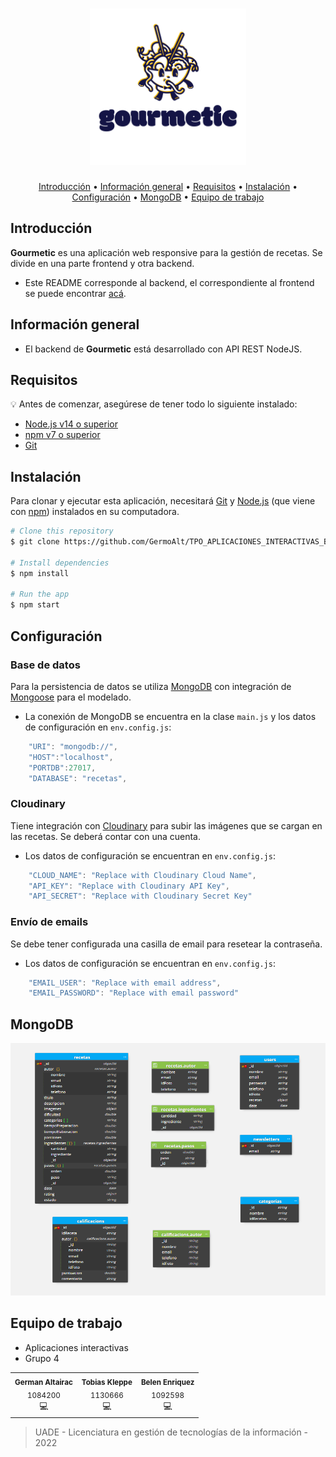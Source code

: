 <h1 align="center">
    <img src="https://github.com/GermoAlt/TPO_APLICACIONES_INTERACTIVAS_FRONT/blob/prueba-readme/src/logo.svg?raw=true" alt="gourmetic" width="250"/>
</h1>


<p align="center">
  <a href="#introducción">Introducción</a> •
  <a href="#información-general">Información general</a> •
  <a href="#requisitos">Requisitos</a> •
  <a href="#instalación">Instalación</a> •
  <a href="#configuración">Configuración</a> •
  <a href="#mongoDB">MongoDB</a> •
  <a href="#equipo-de-trabajo">Equipo de trabajo</a>
</p>

## Introducción
**Gourmetic** es una aplicación web responsive para la gestión de recetas. Se divide en una parte frontend y otra backend.
* Este README corresponde al backend, el correspondiente al frontend se puede encontrar [acá](https://github.com/GermoAlt/TPO_APLICACIONES_INTERACTIVAS_FRONT/blob/main/README.md).

## Información general
* El backend de **Gourmetic** está desarrollado con API REST NodeJS.

## Requisitos

:bulb: Antes de comenzar, asegúrese de tener todo lo siguiente instalado:

- [ Node.js v14 o superior ](https://nodejs.org/en/download/)
- [ npm v7 o superior ](https://github.blog/2020-10-13-presenting-v7-0-0-of-the-npm-cli/)
- [ Git ](https://git-scm.com/book/en/v2/Getting-Started-Installing-Git/)


## Instalación

Para clonar y ejecutar esta aplicación, necesitará [Git](https://git-scm.com) y [Node.js](https://nodejs.org/en/download/) (que viene con [npm](http://npmjs.com)) instalados en su computadora.

```bash
# Clone this repository
$ git clone https://github.com/GermoAlt/TPO_APLICACIONES_INTERACTIVAS_BACK.git

# Install dependencies
$ npm install

# Run the app
$ npm start
```

## Configuración

### Base de datos
Para la persistencia de datos se utiliza [MongoDB](https://www.mongodb.com/es) con integración de [Mongoose](https://mongoosejs.com/) para el modelado.
* La conexión de MongoDB se encuentra en la clase `main.js` y los datos de configuración en `env.config.js`:
```jsx
    "URI": "mongodb://",
    "HOST":"localhost",
    "PORTDB":27017,
    "DATABASE": "recetas",
```
### Cloudinary
Tiene integración con [Cloudinary](https://cloudinary.com/) para subir las imágenes que se cargan en las recetas. Se deberá contar con una cuenta.
* Los datos de configuración se encuentran en `env.config.js`:
```jsx
    "CLOUD_NAME": "Replace with Cloudinary Cloud Name",
    "API_KEY": "Replace with Cloudinary API Key",
    "API_SECRET": "Replace with Cloudinary Secret Key"
```

### Envío de emails
Se debe tener configurada una casilla de email para resetear la contraseña.
* Los datos de configuración se encuentran en `env.config.js`:
```jsx
    "EMAIL_USER": "Replace with email address",
    "EMAIL_PASSWORD": "Replace with email password" 
```

## MongoDB

![img.png](img.png)

## Equipo de trabajo
* Aplicaciones interactivas
* Grupo 4
<table>
  <tr>
    <td align="center"><sub><b>German Altairac</b></sub><br /><sub>1084200</sub><br/><a>💻</a></td>
    <td align="center"><sub><b>Tobias Kleppe</b></sub><br /><sub>1130666</sub><br/><a>💻</a></td>
    <td align="center"><sub><b>Belen Enriquez</b></sub><br /><sub>1092598</sub><br/><a>💻</a></td>
  </tr>
</table>

> UADE - Licenciatura en gestión de tecnologías de la información - 2022
